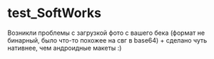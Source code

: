 # test_SoftWorks

Возникли проблемы с загрузкой фото с вашего бека (формат не бинарный, было что-то похожее на свг в base64) + сделано чуть нативнее, чем андроидные макеты :)
